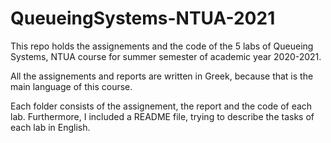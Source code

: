 # QueueingSystems-NTUA-2021

This repo holds the assignements and the code of the 5 labs of Queueing Systems, NTUA course for summer semester of academic year 2020-2021.

All the assignements and reports are written in Greek, because that is the main language of this course. 

Each folder consists of the assignement, the report and the code of each lab. Furthermore, I included a README file, trying to describe the tasks of each lab in English.
